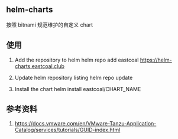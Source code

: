 ## helm-charts
按照 bitnami 规范维护的自定义 chart

## 使用

1. Add the repository to helm
helm repo add eastcoal https://helm-charts.eastcoal.club

2. Update helm repository listing
helm repo update

3. Install the chart
helm install eastcoal/CHART_NAME

## 参考资料
1. https://docs.vmware.com/en/VMware-Tanzu-Application-Catalog/services/tutorials/GUID-index.html